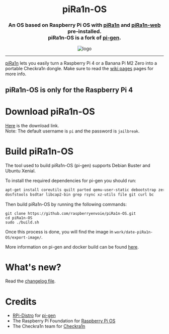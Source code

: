 
<h1 align="center">piRa1n-OS</h1>
<h3 align="center">An OS based on Raspberry Pi OS with <a href="https://github.com/raspberryenvoie/piRa1n">piRa1n</a> and <a href="https://github.com/raspberryenvoie/piRa1n-web">piRa1n-web</a> pre-installed.<br>
piRa1n-OS is a fork of <a href="https://github.com/RPi-Distro/pi-gen">pi-gen</a>.
</h3>
<p align="center"><img src="https://gist.githubusercontent.com/raspberryenvoie/9266a96148dd3ae0266a3bbe39b9c4f0/raw/eaad7fc642b830cf6fee044727c8b8b907f1b2a2/piRa1n_logo.png" alt="logo"></p>

---

[piRa1n](https://github.com/raspberryenvoie/piRa1n) lets you easily turn a Raspberry Pi 4 or a Banana Pi M2 Zero into a portable Checkra1n dongle. Make sure to read the [wiki pages](https://github.com/raspberryenvoie/piRa1n/wiki) pages for more info.

## piRa1n-OS is only for the Raspberry Pi 4

# Download piRa1n-OS
[Here](https://github.com/raspberryenvoie/piRa1n-OS/releases) is the download link.\
Note: The default username is `pi` and the password is `jailbreak`.

# Build piRa1n-OS
The tool used to build piRa1n-OS (pi-gen) supports Debian Buster and Ubuntu Xenial.

To install the required dependencies for pi-gen you should run:
```bash
apt-get install coreutils quilt parted qemu-user-static debootstrap zerofree zip \
dosfstools bsdtar libcap2-bin grep rsync xz-utils file git curl bc
```
Then build piRa1n-OS by running the following commands:
```
git clone https://github.com/raspberryenvoie/piRa1n-OS.git
cd piRa1n-OS
sudo ./build.sh
```
Once this process is done, you will find the image in `work/date-piRa1n-OS/export-image/`.

More information on pi-gen and docker build can be found [here](https://github.com/RPi-Distro/Pi-gen).

# What's new?
Read the [changelog file](https://github.com/raspberryenvoie/piRa1n-OS/blob/master/CHANGELOG.md).

# Credits
- [RPi-Distro](https://github.com/RPi-Distro) for [pi-gen](https://github.com/RPi-Distro/Pi-gen)
- The Raspberry Pi Foundation for [Raspberry Pi OS](https://www.raspberrypi.org/downloads/raspberry-pi-os/)
- The Checkra1n team for [Checkra1n](https://checkra.in)
